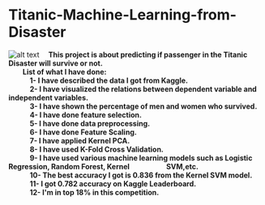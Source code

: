 # Titanic-Machine-Learning-from-Disaster <br />
![alt text](http://https://www.google.com/url?sa=i&url=https%3A%2F%2Fimpm.org%2Freflections-on-the-root-causes-of-the-titanic-disaster-14-15th-april-1912&psig=AOvVaw2qWiycdkzA4G_CawcPUZT0&ust=1664487170773000&source=images&cd=vfe&ved=0CAwQjRxqFwoTCKCi0ou4uPoCFQAAAAAdAAAAABAD/to/img.png)
&emsp;<strong>This project is about predicting if passenger in the Titanic Disaster will survive or not.<strong/><br/>
&emsp;&emsp;List of what I have done:<br/>
&emsp;&emsp;&emsp;1- I have described the data I got from Kaggle.<br />
&emsp;&emsp;&emsp;2- I have visualized the relations between dependent variable and independent variables.<br />
&emsp;&emsp;&emsp;3- I have shown the percentage of men and women who survived.<br />
&emsp;&emsp;&emsp;4- I have done feature selection.<br />
&emsp;&emsp;&emsp;5- I have done data preprocessing.<br />
&emsp;&emsp;&emsp;6- I have done Feature Scaling.<br />
&emsp;&emsp;&emsp;7- I have applied Kernel PCA.<br />
&emsp;&emsp;&emsp;8- I have used K-Fold Cross Validation.<br />
&emsp;&emsp;&emsp;9- I have used various machine learning models such as Logistic Regression, Random Forest, Kernel &nbsp;&nbsp;&emsp;&emsp;&emsp; &emsp; SVM,etc.<br />
&emsp;&emsp;&emsp;10- The best accuracy I got is 0.836 from the Kernel SVM model.<br />
&emsp;&emsp;&emsp;11- I got 0.782 accuracy on Kaggle Leaderboard.<br />
&emsp;&emsp;&emsp;12- I'm in top 18% in this competition.<br/>
